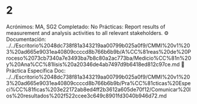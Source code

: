 # 2

Acrónimos: MA, SG2
Completado: No
Prácticas: Report results of measurement and analysis activities to all relevant stakeholders.
⚙️ Documentación: ../../Escritorio%2048dc738f81a343219aa00799b025a0f9/CMMI%20v1%203%20ad665e9031ea40809ccccd8b766b6b9b/A%CC%81reas%20de%20Proceso%2073cb7340a7e3493ba7b8c80a2ac773ba/Medicio%CC%81n%20y%20Ana%CC%81lisis%20a20346de4ab7497d9b6418ed812c97ce.md
📒 Práctica Específica Doc: ../../Escritorio%2048dc738f81a343219aa00799b025a0f9/CMMI%20v1%203%20ad665e9031ea40809ccccd8b766b6b9b/Pra%CC%81cticas%20Especi%CC%81ficas%203e22172ab8ed4ff2b3612a605de70f12/Comunicar%20los%20resultados%202f522ccee3c649c8901fd3040b946d72.md